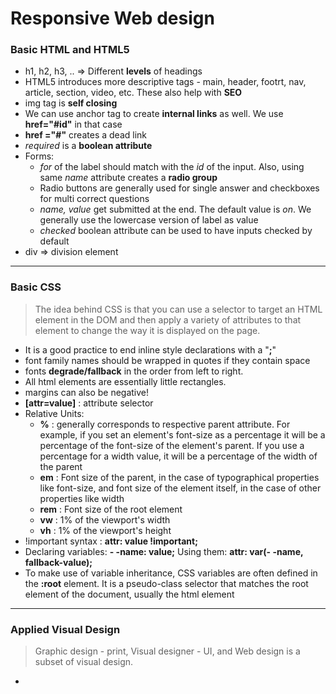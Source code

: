 # Responsive Web design

### Basic HTML and HTML5
- h1, h2, h3, .. => Different __levels__ of headings
- HTML5 introduces more descriptive tags - main, header, footrt, nav, article, section, video, etc. These also help with __SEO__
- img tag is __self closing__
- We can use anchor tag to create __internal links__ as well. We use __href="#id"__ in that case
- __href ="#"__ creates a dead link
- _required_ is a __boolean attribute__
-  Forms:
	- _for_ of the label should match with the _id_ of the input. Also, using same 	_name_ attribute creates a __radio group__
	- Radio buttons are generally used for single answer and checkboxes for multi correct questions
	- _name, value_ get submitted at the end. The default value is _on_. We generally use the lowercase version of label as value
	- _checked_ boolean attribute can be used to have inputs checked by default
- div => division element 
---
### Basic CSS

> The idea behind CSS is that you can use a selector to target an HTML element in the DOM and then apply a variety of attributes to that element to change the way it is displayed on the page.
- It is a good practice to end inline style declarations with a "__;__"
- font family names should be wrapped in quotes if they contain space
- fonts __degrade/fallback__ in the order from left to right. 
- All html elements are essentially little rectangles.
- margins can also be negative!
- __[attr=value]__ : attribute selector
- Relative Units:
	- __%__ : generally corresponds to respective parent attribute. For example, if you set an element's font-size as a percentage it will be a percentage of the font-size of the element's parent. If you use a percentage for a width value, it will be a percentage of the width of the parent
	- __em__ : Font size of the parent, in the case of typographical properties like font-size, and font size of the element itself, in the case of other properties like width
	- __rem__ : Font size of the root element
	- __vw__ : 1% of the viewport's width
	- __vh__ : 1% of the viewport's height
- !important syntax :  __attr: value !important;__
- Declaring variables: __- -name: value;__ Using them: __attr: var(- -name, fallback-value);__
- To make use of variable inheritance, CSS variables are often defined in the __:root__ element. It is a pseudo-class selector that matches the root element of the document, usually the html element
---
### Applied Visual Design
> Graphic design - print, Visual designer - UI, and Web design is a subset of visual design.
- 
<!--stackedit_data:
eyJoaXN0b3J5IjpbNTU2OTczMDYsNjI5ODE5NTEwLDUwMTQ2Nz
IxOCwtMzEyOTIzOTgwLDE0MDc2ODg5ODQsNzM4NDgzNjk2LC0x
Njg3ODY4MjQzLDE0MTA3NDU5OTMsLTk5NjY5NTA3MywtNTkzMz
M3Njc0XX0=
-->